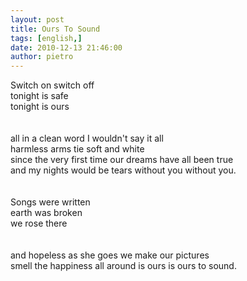 ```yaml
---
layout: post
title: Ours To Sound
tags: [english,]
date: 2010-12-13 21:46:00
author: pietro
---
```

Switch on switch off<br/>tonight is safe <br/>tonight is ours<br/><br/><br/>all in a clean word I wouldn't say it all<br/>harmless arms tie soft and white<br/>since the very first time our dreams have all been true<br/>and my nights would be tears without you without you.<br/><br/><br/>Songs were written<br/>earth was broken<br/>we rose there<br/><br/><br/>and hopeless as she goes we make our pictures<br/>smell the happiness all around is ours is ours to sound. <br/>

